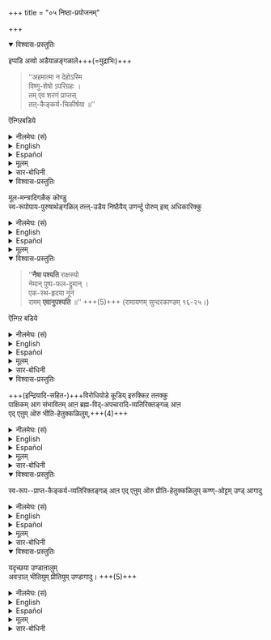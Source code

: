 +++
title = "०५ निष्ठा-प्रयोजनम्"

+++

<details open><summary>विश्वास-प्रस्तुतिः</summary>

इप्पडि अव्वो अडैयाळङ्गळाले+++(=मुद्राभिः)+++ 

> ‘‘अहमात्मा न देहोऽस्मि  
> विष्णु-शेषो ऽपरिग्रहः ।  
> तम् एव शरणं प्राप्तस्  
> तत्-कैङ्कर्य-चिकीर्षया ॥’’

ऎऩ्गिऱबडिये  
</details>

<details><summary>नीलमेघः (सं)</summary>

इत्थं तत्-तद्-अभिज्ञानैः, 

> ‘‘अहमात्मा न देहोऽस्मि  
> विष्णु-शेषो ऽपरिग्रहः ।+++(5)+++  
> तम् एव शरणं प्राप्तस्  
> तत्-कैङ्कर्य-चिकीर्षया ॥’’

इत्य् उक्त-रीत्या
</details>

<details><summary>English</summary>

Thus by observing these signs in himself, 
as stated in the śloka 

> I am a self, not a body;  
> I am the śeṣa who exists only for Lord;  
> I have no possessions of my own;  
> I have sought His protection with the desire to render service to Him" 

</details>

<details><summary>Español</summary>

Así observando estos signos en sí mismo,  
Como se indica en el Śloka

> Soy un yo, no un cuerpo;  
> Soy el Śeṣa que existe solo para el Señor;  
> No tengo posesiones propias;  
> He buscado su protección con el deseo de prestarle servicio a él "  
</details>



<details><summary>मूलम्</summary>

इप्पडि अव्वो अडैयाळङ्गळाले 

> ‘‘अहमात्मा न देहोऽस्मि  
> विष्णुशेषोऽपरिग्रहः ।  
> तमेव शरणं प्राप्तस्
> तत्कैङ्कर्यचिकीर्षया ॥’’

ऎऩ्गिऱबडिये  

</details>


<details><summary>सार-बोधिनी</summary>

इऩि स्वनिष्ठाभिज्ञानत्ताले वरुम् प्रयोजनङ्गळैक् काट्टुगिऱार् इप्पडियित्यादिना । अव्वो अडैयाळङ्गळाले - परपरिभवादिगळिल् विषादाभावादिरूपलिङ्गङ्गळाले। अहमात्मेति । अत्र अहं – अहं पदार्थः, आत्मा – ज्ञानस्वरूपऩाऩ जीवऩ्, न देहोऽस्मि – जडमाऩ देहमऩ्ऱु। इदु प्रणवत्तिल् मकारार्थम्। विष्णुशेषः – विष्णोः शेषभूतः, इदु अकारोत्तरलुप्तचतुर्थ्यर्थम्, अपरिग्रहः – शेषभूतवस्तुरहितः, इदु नमश्शब्दार्थम्। तमेव शरणं प्राप्तः – इदुवुम् नमस्सिऩ् स्थूलयोजऩैयिल् लब्धार्थम्। तत्कैङ्कर्यचिकीर्षया – देशविशेषत्तिल् अवऩुडैय कैङ्कर्यत्तैप् पण्णवेणुमॆऩ्गिऱ इच्छैयाले, तमेव शरणं प्राप्तः ऎऩ्बदोडु इदै अन्वयिप्पदु। इदु नारायणपदोत्तरचतुर्थ्यर्थम्। तथा च इन्द श्लोकत्तिल् विष्णुशेषः ऎऩ्ऱु स्वरूपमुम्, शरण मॆऩ्ऱु उपायमुम्, तत्कैङ्कर्येति पुरुषार्थमुम् सॊल्लप्पट्टदायिऱ्ऱु। ऎऩ्गिऱबडिये - इन्द श्लोकत्तिल् सॊऩ्ऩबडिये, मूलमन्त्रादिगळैक् कॊण्डु - आदिपदात् द्वयादि-परिग्रहः । ताऩ् तॆळिन्द इति शेषः । 
</details>


<details open><summary>विश्वास-प्रस्तुतिः</summary>

मूल-मन्त्रादिगळैक् कॊण्डु  
स्व-रूपोपाय-पुरुषार्थङ्गळिल् तऩ्ऩ्-उडैय निष्ठैयैय् उणर्न्दु पोरुम् इव्व् अधिकारिक्कु  
</details>

<details><summary>नीलमेघः (सं)</summary>

मूलमन्त्रादि-सहकारेण स्वरूपोपाय-पुरुषार्थेषु स्व-निष्ठाम् अभिज्ञाय चरतोऽस्याधिकारिणः
</details>

<details><summary>English</summary>

and as understood also from Tirumantra and the like,  
the man may realise that  
he is well established in the state of a true prapanna  
in regard to his essential Nature (svarūpa), his upāya and his supreme aim (puruṣārtha). 
</details>

<details><summary>Español</summary>

y como se entiende también de Tirumantra y similares,  
El hombre puede darse cuenta de que  
Está bien establecido en el estado de una verdadera Papanna
Con respecto a su naturaleza esencial (svarūpa), su upāya y su objetivo supremo (puruṣārtha).
</details>

<details><summary>मूलम्</summary>

मूल-मन्त्रादिगळैक् कॊण्डु  
स्व-रूपोपाय-पुरुषार्थङ्गळिल् तऩ्ऩ्-उडैय निष्ठैयैय् उणर्न्दु पोरुम् इव्व् अधिकारिक्कु  
</details>

<details open><summary>विश्वास-प्रस्तुतिः</summary>

> ‘‘**नैषा पश्यति** राक्षस्यो  
नेमान् पुष्प-फल-द्रुमान् ।  
एक-स्थ-हृदया नूनं  
रामम् **एवानुपश्यति** ॥’’ +++(5)+++ 
(रामायणम् सुन्दरकाण्डम् १६-२५।)  

ऎऩ्गिऱ बडिये  
</details>

<details><summary>नीलमेघः (सं)</summary>

> ‘‘**नैषा पश्यति** राक्षस्यो  
नेमान् पुष्प-फल-द्रुमान् ।  
एक-स्थ-हृदया नूनं  
रामम् **एवानुपश्यति** ॥’’ +++(5)+++ 
(रामायणम् सुन्दरकाण्डम् १६-२५।)  

इतिरीत्या 
</details>

<details><summary>English</summary>

This may be seen in the case of Sītā devi of whom it is said, 

> "Sītā does not look at these Rākṣasis;  
> she does not look at these trees full of flowers and fruits.  
> Her heart is fixed on one alone  
> and she sees only Śrī Rāma". 
</details>

<details><summary>Español</summary>

Esto se puede ver en el caso de Sītā Devi de quien se dice,

> "Sītā no mira estos rākṣasis;  
> Ella no mira estos árboles llenos de flores y frutas.  
> Su corazón está fijo en uno solo  
> Y ella solo ve Śrī Rāma ".
</details>


<details><summary>मूलम्</summary>

‘‘नैषा पश्यति राक्षस्यो नेमान्पुष्पफलद्रुमान् ।  
एकस्थहृदया नूनं राममेवानुपश्यति ॥’’ 
(रामायणम् सुन्दरकाण्डम् १६-२५।)  

ऎऩ्गिऱबडिये  
</details>

<details><summary>सार-बोधिनी</summary>

कैङ्कर्यचिकीर्षया ऎऩ्गिऱबडिये मूलमन्त्रादिगळैक् कॊण्डु ताऩ् तॆळिन्द स्वरूपोपायपुरुषार्थङ्गळिल् तऩ्ऩुडैय निष्ठैयै यव्वो वडैयाळङ्गळाले उणर्न्दुबोरुमॆऩ्ऱन्वयम्। नैषेति । एषा – अशोकवनिकैयिल् इरुन्द पिराट्टि, राक्षस्यः – राक्षसीरित्यर्थः । वचनव्यत्यय आर्षः । भीतिहेतुक्कळाऩ राक्षसिकळै यॆऩ्ऱबडि। न पश्यति - पार्क्किऱाळिल्लै, इमान् – प्रीतिहेतुक्कळाऩ, पुष्पफलद्रुमान् – पुष्पाणि फलानि द्रुमांश्च, पुष्पफलयुक्तद्रुमानिति वा न पश्यति । किन्तु एकस्थहृदया – रामऩॊरुवऩिडत् तिलेये स्थितमाऩ हृदयमुडैयवळाय्क्कॊण्डु, नूनं – निश्चयमाग, मनसेति शेषः । राममेवानुपश्यति – दृढतरभावानाप्रकर्षत्ताले रामऩैये सर्वदा पार्क्किऱाळॆऩ्ऱु इदिऩर्थम्। ऎऩ्गिऱबडिये - इन्द श्लोकत्तिऱ्सॊऩ्ऩबडिये। 
</details>

<details open><summary>विश्वास-प्रस्तुतिः</summary>

+++(इन्द्रियादि-सहित-)+++विरोधियोडे कूडिय् इरुक्किऱ तऩक्कु  
पाक्षिकम् आग संभावितम् आऩ ब्रह्म-विद्-अपचारादि-व्यतिरिक्तङ्गळ् आऩ  
एद् एऩुम् ऒरु भीति-हेतुक्कळिलुम्,+++(4)+++
</details>

<details><summary>नीलमेघः (सं)</summary>

विरोधिभिः सह वर्तमानस्य अस्य  
पाक्षिकतया संभावितेषु ब्रह्म-विद्-अपचार-व्यतिरिक्तेषु येषु केषुचिद् भीतिहेतुषु,  
</details>



<details><summary>English</summary>

(To the prapanna who has seen in himself these signs,  
there will be no) causes of fear confronting him  
other than offence to those who know Brahman,  
which might occur (as a possibility) on account of his living in the midst of enemies (the body and the senses),  

</details>

<details><summary>Español</summary>

(A la Prapanna que ha visto en sí mismo estos signos,   
no habrá) causas de miedo confrontarlo  
Aparte de la ofensiva para aquellos que conocen a Brahman,  
que podría ocurrir (como una posibilidad) debido a su vida en medio de enemigos (el cuerpo y los sentidos),
</details>


<details><summary>मूलम्</summary>

विरोधियोडे कूडियिरुक्किऱ तऩक्कु पाक्षिकमाग संभावितमाऩ ब्रह्मविदपचारादिव्यतिरिक्तङ्गळाऩ एदेऩुमॊरु भीतिहेतुक्कळिलुम्,
</details>

<details><summary>सार-बोधिनी</summary>

विरोधियोडे कूडियिरुक्किऱदऩक्कु इति ।  
विरोधि – शरीरेन्द्रियविषयादिगळ्,  
पाक्षिकमाग सम्भावितमाऩ - कदाचित्सम्भावित माऩ ब्रह्मविदपचारादीति ।  
आदिशब्दम् भगवदपचारादिसङ्ग्राहकम्।  
एदेऩुमॊरु भीतिहेतुक् कळिलुम् - राक्षसिकळ् बोऩ्ऱ बन्धु-वियोगाद्य्-अत्य्-अल्प-भीति-हेतुक्कळिलुम् ऎऩ्ऱबडि।+++(5)+++  
</details>



<details open><summary>विश्वास-प्रस्तुतिः</summary>

स्व-रूप--प्राप्त-कैङ्कर्य-व्यतिरिक्तङ्गळ् आऩ एद् एऩुम् ऒरु प्रीति-हेतुक्कळिलुम् कण्ण्-ओट्टम् उण्ड् आगादु
</details>

<details><summary>नीलमेघः (सं)</summary>

स्व-रूप--प्राप्त-कैङ्कर्य-व्यतिरिक्तेषु येषु केषुचित् प्रीति-हेतुषु च  
दृष्टि-पातो न भवेत् । 
</details>


<details><summary>English</summary>

nor sources of delight  
other than the service which suits his essential nature.  
</details>

<details><summary>Español</summary>

ni fuentes de deleite  
aparte del servicio que se adapta a su naturaleza esencial.
</details>

<details><summary>मूलम्</summary>

स्वरूपप्राप्तकैङ्कर्यव्यतिरिक्तङ्गळाऩ एदेऩुमॊरु प्रीतिहेतुक्कळिलुम् कण्णोट्टमुण्डागादु
</details>

<details><summary>सार-बोधिनी</summary>

स्व-रूप-प्राप्तेत्य्-आदि, एदेऩुमॊरु प्रीतिहेतुक्कळिलुमिति । पुष्पफलद्रुम् अम्बोऩ्ऱ अत्यल्पक्षेत्रपुत्रलाभादि-रूपप्रीति हेतुक्कळिलुमॆऩ्ऱबडि। कण्णोट्टमुण्डागादु - कण्णोट्टम् - दृष्टिपातम्। तथा च दार्ष्टान्तिकत्तिल् भीतिहेतुज्ञानमुम् प्रीतिहेतुज्ञानमुम् इव्वधिकारिक्कु उण्डागादु। 
</details>



<details open><summary>विश्वास-प्रस्तुतिः</summary>

यदृच्छया उण्डाऩालुम्  
अवऱ्ऱाल् भीतियुम् प्रीतियुम् उण्डागादु। +++(5)+++
</details>

<details><summary>नीलमेघः (सं)</summary>

यदृच्छया संभवेऽपि तैर् भीतिः प्रीतिश् च नोदियात् ॥ 
</details>


<details><summary>English</summary>

If by chance, these (other causes of fear and sources of delight) come before him,  
he will have neither fear nor delight.
</details>

<details><summary>Español</summary>

Si por casualidad, estas (otras causas de miedo y fuentes de deleite) vienen antes que él,  
No tendrá miedo ni deleite.
</details>


<details><summary>मूलम्</summary>

यदृच्छया उण्डाऩालुमवऱ्ऱाल् भीतियुम् प्रीतियुमुण्डागादु। 
</details>

<details><summary>सार-बोधिनी</summary>

यदृच्छया – आकस्मिकमाग उण्डाऩालुम्, भीतिहेतु प्रीतिहेतुविषयकज्ञानमुण्डा ऩालुम् इव्वधिकारिक्कु भीतियुम् प्रीतियुमुण्डागादु।  
</details>

